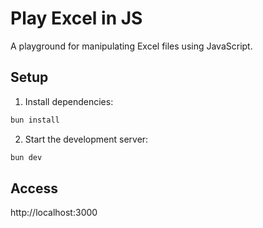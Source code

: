 # Play Excel in JS

A playground for manipulating Excel files using JavaScript.

## Setup

1. Install dependencies:
```bash
bun install
```

2. Start the development server:
```bash
bun dev
```

## Access

http://localhost:3000
